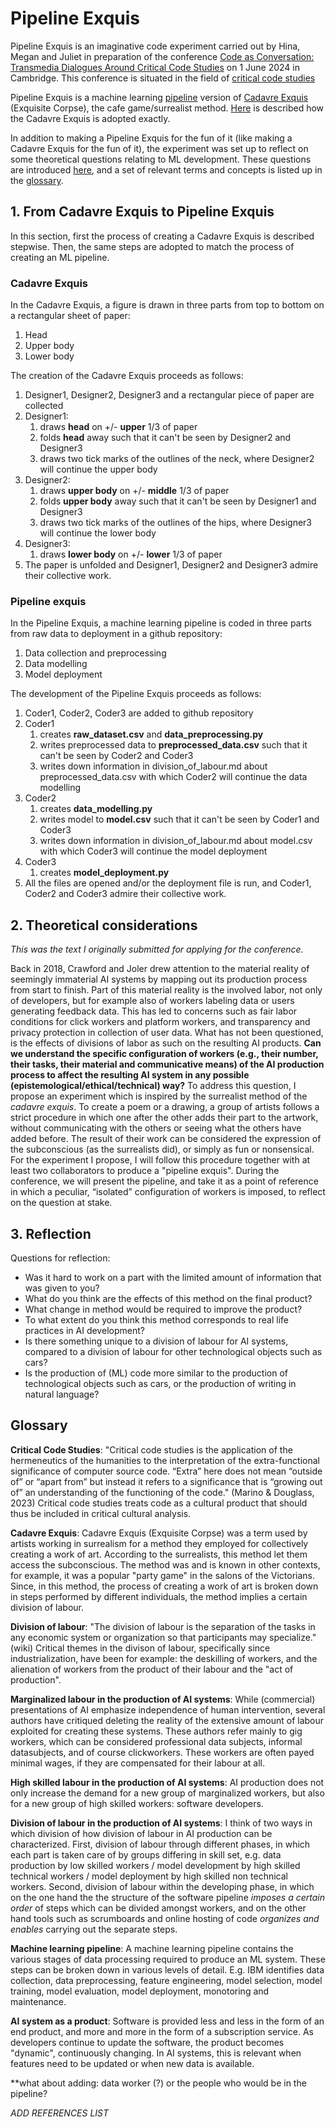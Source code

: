 # Pipeline Exquis

Pipeline Exquis is an imaginative code experiment carried out by Hina, Megan and Juliet in preparation of the conference [Code as Conversation: Transmedia Dialogues Around Critical Code Studies](https://www.cdh.cam.ac.uk/events/37778/) on 1 June 2024 in Cambridge. This conference is situated in the field of [critical code studies](#glossary)

Pipeline Exquis is a machine learning [pipeline](https://en.wikipedia.org/wiki/Pipeline_(computing)) version of [Cadavre Exquis](https://en.wikipedia.org/wiki/Exquisite_corpse) (Exquisite Corpse), the cafe game/surrealist method. [Here](#1-from-cadavre-exquis-to-pipeline-exquis) is described how the Cadavre Exquis is adopted exactly.

In addition to making a Pipeline Exquis for the fun of it (like making a Cadavre Exquis for the fun of it), the experiment was set up to reflect on some theoretical questions relating to ML development. These questions are introduced [here](#2-theoretical-considerations), and a set of relevant terms and concepts is listed up in the [glossary](#glossary).

## 1. From Cadavre Exquis to Pipeline Exquis

In this section, first the process of creating a Cadavre Exquis is described stepwise. Then, the same steps are adopted to match the process of creating an ML pipeline. 

### Cadavre Exquis

In the Cadavre Exquis, a figure is drawn in three parts from top to bottom on a rectangular sheet of paper:
1. Head
2. Upper body
3. Lower body

The creation of the Cadavre Exquis proceeds as follows:
1. Designer1, Designer2, Designer3 and a rectangular piece of paper are collected
2. Designer1:
	1. draws **head** on +/- **upper** 1/3 of paper
	2. folds **head** away such that it can't be seen by Designer2 and Designer3
	3. draws two tick marks of the outlines of the neck, where Designer2 will continue the upper body
3. Designer2:
	1. draws **upper body** on +/- **middle** 1/3 of paper
	2. folds **upper body** away such that it can't be seen by Designer1 and Designer3
	3. draws two tick marks of the outlines of the hips, where Designer3 will continue the lower body
4. Designer3:
	1. draws **lower body** on +/- **lower** 1/3 of paper
5. The paper is unfolded and Designer1, Designer2 and Designer3 admire their collective work.

### Pipeline exquis

In the Pipeline Exquis, a machine learning pipeline is coded in three parts from raw data to deployment in a github repository:
1. Data collection and preprocessing
2. Data modelling
3. Model deployment

The development of the Pipeline Exquis proceeds as follows:
1. Coder1, Coder2, Coder3 are added to github repository
2. Coder1
	1. creates **raw_dataset.csv** and **data_preprocessing.py**
	2. writes preprocessed data to **preprocessed_data.csv** such that it can't be seen by Coder2 and Coder3
	3. writes down information in division_of_labour.md about preprocessed_data.csv with which Coder2 will continue the data modelling
3. Coder2
	1. creates **data_modelling.py**
	2. writes model to **model.csv** such that it can't be seen by Coder1 and Coder3
	3. writes down information in division_of_labour.md about model.csv with which Coder3 will continue the model deployment
4. Coder3
	1. creates **model_deployment.py**
5. All the files are opened and/or the deployment file is run, and Coder1, Coder2 and Coder3 admire their collective work.

## 2. Theoretical considerations

*This was the text I originally submitted for applying for the conference.*

Back in 2018, Crawford and Joler drew attention to the material reality of seemingly immaterial AI systems by mapping out its production process from start to finish. Part of this material reality is the involved labor, not only of developers, but for example also of workers labeling data or users generating feedback data. This has led to concerns such as fair labor conditions for click workers and platform workers, and transparency and privacy protection in collection of user data. What has not been questioned, is the effects of divisions of labor as such on the resulting AI products. **Can we understand the specific configuration of workers (e.g., their number, their tasks, their material and communicative means) of the AI production process to affect the resulting AI system in any possible (epistemological/ethical/technical) way?** To address this question, I propose an experiment which is inspired by the surrealist method of the _cadavre exquis_. To create a poem or a drawing, a group of artists follows a strict procedure in which one after the other adds their part to the artwork, without communicating with the others or seeing what the others have added before. The result of their work can be considered the expression of the subconscious (as the surrealists did), or simply as fun or nonsensical. For the experiment I propose, I will follow this procedure together with at least two collaborators to produce a "pipeline exquis". During the conference, we will present the pipeline, and take it as a point of reference in which a peculiar, “isolated” configuration of workers is imposed, to reflect on the question at stake.

## 3. Reflection

Questions for reflection:
- Was it hard to work on a part with the limited amount of information that was given to you?
- What do you think are the effects of this method on the final product?
- What change in method would be required to improve the product?
- To what extent do you think this method corresponds to real life practices in AI development?
- Is there something unique to a division of labour for AI systems, compared to a division of labour for other technological objects such as cars?
- Is the production of (ML) code more similar to the production of technological objects such as cars, or the production of writing in natural language?


## Glossary

**Critical Code Studies**: "Critical code studies is the application of the hermeneutics of the humanities to the interpretation of the extra-functional significance of computer source code. “Extra” here does not mean “outside of” or “apart from” but instead it refers to a significance that is “growing out of” an understanding of the functioning of the code." (Marino & Douglass, 2023) Critical code studies treats code as a cultural product that should thus be included in critical cultural analysis.

**Cadavre Exquis**: Cadavre Exquis (Exquisite Corpse) was a term used by artists working in surrealism for a method they employed for collectively creating a work of art. According to the surrealists, this method let them access the subconscious. The method was and is known in other contexts, for example, it was a popular "party game" in the salons of the Victorians. Since, in this method, the process of creating a work of art is broken down in steps performed by different individuals, the method implies a certain division of labour.

**Division of labour**: "The division of labour is the separation of the tasks in any economic system or organization so that participants may specialize." (wiki) Critical themes in the divison of labour, specifically since industrialization, have been for example: the deskilling of workers, and the alienation of workers from the product of their labour and the "act of production".

**Marginalized labour in the production of AI systems**: While (commercial) presentations of AI emphasize independence of human intervention, several authors have critiqued deleting the reality of the extensive amount of labour exploited for creating these systems. These authors refer mainly to gig workers, which can be considered professional data subjects, informal datasubjects, and of course clickworkers. These workers are often payed minimal wages, if they are compensated for their labour at all.

**High skilled labour in the production of AI systems**: AI production does not only increase the demand for a new group of marginalized workers, but also for a new group of high skilled workers: software developers. 

**Division of labour in the production of AI systems**: I think of two ways in which division of how division of labour in AI production can be characterized. First, division of labour through different phases, in which each part is taken care of by groups differing in skill set, e.g. data production by low skilled workers / model development by high skilled technical workers / model deployment by high skilled non technical workers. Second, division of labour within the developing phase, in which on the one hand the the structure of the software pipeline *imposes a certain order* of steps which can be divided amongst workers, and on the other hand tools such as scrumboards and online hosting of code *organizes and enables* carrying out the separate steps. 

**Machine learning pipeline**: A machine learning pipeline contains the various stages of data processing required to produce an ML system. These steps can be broken down in various levels of detail. E.g. IBM identifies data collection, data preprocessing, feature engineering, model selection, model training, model evaluation, model deployment, monotoring and maintenance.

**AI system as a product**: Software is provided less and less in the form of an end product, and more and more in the form of a subscription service. As developers continue to update the software, the product becomes "dynamic", continuously changing. In AI systems, this is relevant when features need to be updated or when new data is available.

**what about adding:
data worker (?) or the people who would be in the pipeline?

*ADD REFERENCES LIST*
